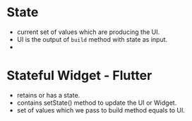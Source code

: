 
# State
- current set of values which are producing the UI.
- UI is the output of `build` method with state as   input.
- 
# Stateful Widget - Flutter
- retains or has a state.
- contains setState() method to update the UI or Widget.
- set of values which we pass to build method equals to UI. 
